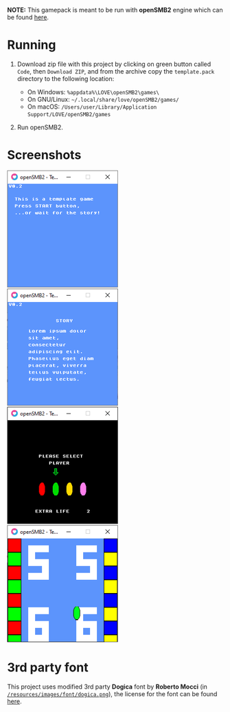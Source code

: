 **NOTE:** This gamepack is meant to be run with **openSMB2** engine which can be found [here](https://github.com/Matriks404/openSMB2).

# Running

1. Download zip file with this project by clicking on green button called `Code`, then `Download ZIP`, and from the archive copy the `template.pack` directory to the following location:

	* On Windows: `%appdata%\LOVE\openSMB2\games\`
	* On GNU/Linux: `~/.local/share/love/openSMB2/games/`
	* On macOS: `/Users/user/Library/Application Support/LOVE/openSMB2/games`

2. Run openSMB2.

# Screenshots

![Title screen](/screenshots/1.png)
![Intro story](/screenshots/2.png)
![Character select](/screenshots/3.png)
![Gameplay](/screenshots/4.png)

# 3rd party font

This project uses modified 3rd party **Dogica** font by **Roberto Mocci** (in [`/resources/images/font/dogica.png`](/resources/images/font/dogica.png)), the license for the font can be found [here](/3rd%20party%20licenses/dogica_license.txt).